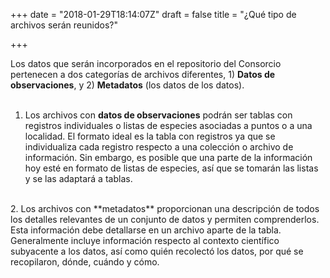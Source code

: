 +++
date = "2018-01-29T18:14:07Z"
draft = false
title = "¿Qué tipo de archivos serán reunidos?"

+++

Los datos que serán incorporados en el repositorio del Consorcio pertenecen a dos categorías de archivos diferentes, 1) __Datos de observaciones__, y 2) __Metadatos__ (los datos de los datos).  
<br />
1. Los archivos con **datos de observaciones** podrán ser tablas con registros individuales o listas de especies asociadas a puntos o a una localidad. El formato ideal es la tabla con registros ya que se individualiza cada registro respecto a una colección o archivo de información. Sin embargo, es posible que una parte de la información hoy esté en formato de listas de especies, así que se tomarán las listas y se las adaptará a tablas.  
<br />
2. Los archivos con **metadatos** proporcionan una descripción de todos los detalles relevantes de un conjunto de datos y permiten comprenderlos. Esta información debe detallarse en un archivo aparte de la tabla. Generalmente incluye información respecto al contexto científico subyacente a los datos, así como quién recolectó los datos, por qué se recopilaron, dónde, cuándo y cómo. 
